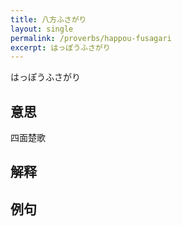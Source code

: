 ```yaml
---
title: 八方ふさがり
layout: single
permalink: /proverbs/happou-fusagari
excerpt: はっぽうふさがり
---
```


はっぽうふさがり

## 意思

四面楚歌

## 解释

## 例句

